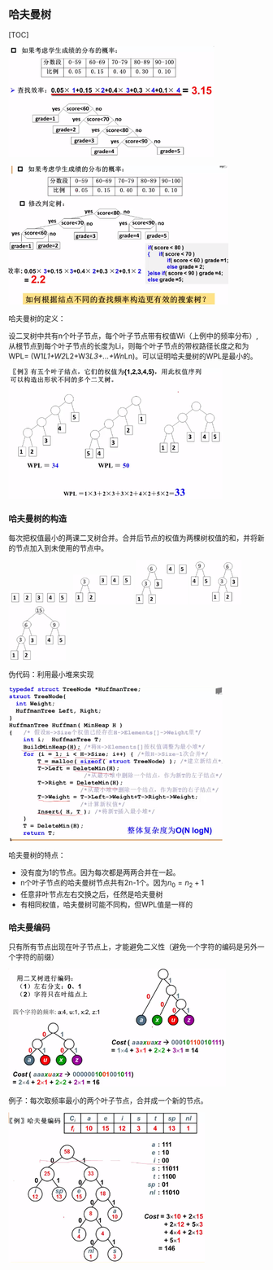 ## 哈夫曼树

[TOC]

![1534648310777](assets/1534648331875.png)

![1534648381603](assets/1534648381603.png)

哈夫曼树的定义：

  设二叉树中共有n个叶子节点，每个叶子节点带有权值Wi（上例中的频率分布）,从根节点到每个叶子节点的长度为Li，则每个叶子节点的带权路径长度之和为WPL= (W1*L1+W2*L2+W3*L3+...+Wn*Ln)。可以证明哈夫曼树的WPL是最小的。

![1534648852263](assets/1534648852263.png)

### 哈夫曼树的构造

  每次把权值最小的两课二叉树合并。合并后节点的权值为两棵树权值的和，并将新的节点加入到未使用的节点中。

![1534649087653](assets/1534649087653.png) ![1534649107060](assets/1534649107060.png) ![1534649140051](assets/1534649140051.png) ![1534649191124](assets/1534649191124.png) ![1534649215126](assets/1534649215126.png)

伪代码：利用最小堆来实现

![1534649296961](assets/1534649296961.png)

哈夫曼树的特点：

- 没有度为1的节点。因为每次都是两两合并在一起。
- n个叶子节点的哈夫曼树节点共有2n-1个。因为$n_0 = n_2 + 1$
- 任意非叶节点左右交换之后，任然是哈夫曼树
- 有相同权值，哈夫曼树可能不同构，但WPL值是一样的



### 哈夫曼编码

只有所有节点出现在叶子节点上，才能避免二义性（避免一个字符的编码是另外一个字符的前缀）

![1534663294921](assets/1534663294921.png)

例子：每次取频率最小的两个叶子节点，合并成一个新的节点。

![1534663401564](assets/1534663401564.png)